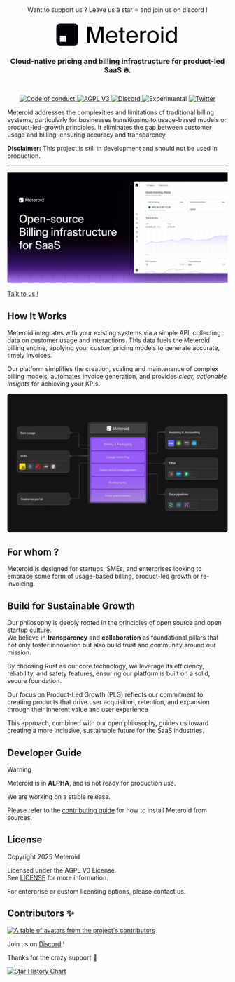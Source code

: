 <br/>

<div align="center">
  Want to support us ? Leave us a star ⭐ and join us on discord !
</div>

<br/>

<div align="center">
  <a href="https://www.meteroid.com?utm_source=github" target="_blank">
  <picture>
    <source media="(prefers-color-scheme: dark)" srcset="assets/meteroid-logo-wordmark--dark.svg">
    <img alt="Meteroid Logo" src="assets/meteroid-logo-wordmark--light.svg" width="280"/>
  </picture>
  </a>
</div>


<h3 align="center">
  Cloud-native pricing and billing infrastructure for product-led SaaS 🔥.
</h3>

<br/>

<p align="center">
  <a href="CODE_OF_CONDUCT.md">
    <img src="https://img.shields.io/badge/Contributor%20Covenant-2.0-4baaaa.svg" alt="Code of conduct">
  </a>
  <a href="LICENSE">
    <img src="https://img.shields.io/badge/license-AGPL%20V3-blue" alt="AGPL V3">
  </a>
  <a href="https://go.meteroid.com/discord?utm_source=github">
    <img src="https://img.shields.io/discord/1202199422910595155?logo=Discord&logoColor=%23FFFFFF&style=plastic" alt="Discord">
  </a>
   <img src="https://img.shields.io/badge/status-experimental-red" alt="Experimental">
    <a href="https://twitter.com/meteroidhq">
    <img alt="Twitter" src="https://img.shields.io/twitter/url.svg?label=meteroidhq&style=social&url=https%3A%2F%2Ftwitter.com%2Fmeteroidhq" />
  </a>
</p>


<div>
<span>

Meteroid addresses the complexities and limitations of traditional billing systems, particularly for businesses
transitioning to usage-based models or product-led-growth principles.
It eliminates the gap between customer usage and billing, ensuring accuracy and transparency.


</span>
</div>

**Disclaimer:** This project is still in development and should not be used in production.


---




<p align="center">
  <img src="assets/meteroid-banner.png" alt="Meteroid Billing Infrastructure Banner" width="640" >
</p>

<a href="https://meteroid.com/talk-to-us">
  Talk to us !
</a>
<br/>

## How It Works

Meteroid integrates with your existing systems via a simple API, collecting data on customer usage and interactions.
This data fuels the Meteroid billing engine, applying your custom pricing models to generate accurate, timely invoices.

Our platform simplifies the creation, scaling and maintenance of complex billing models, automates invoice generation,
and provides *clear, actionable insights* for achieving your KPIs.


<p align="center">
<img
src="assets/meteroid-schema-4.webp"
alt="Meteroid Schema"
width="640"
/>
</p>

## For whom ?

Meteroid is designed for startups, SMEs, and enterprises looking to embrace some form of usage-based billing,
product-led growth or re-invoicing.

## Build for Sustainable Growth

Our philosophy is deeply rooted in the principles of open source and open startup culture. <br/>
We believe in **transparency** and **collaboration** as foundational pillars that not only foster innovation but also
build trust and community around our mission.

By choosing Rust as our core technology, we leverage its efficiency, reliability, and safety features, ensuring our
platform is built on a solid, secure foundation.

Our focus on Product-Led Growth (PLG) reflects our commitment to creating products that drive user acquisition,
retention, and expansion through their inherent value and user experience

This approach, combined with our open philosophy, guides us toward creating a more inclusive, sustainable future for the
SaaS industries.

## Developer Guide

> [!WARNING]
>
> Meteroid is in **ALPHA**, and is not ready for production use.
>
> We are working on a stable release.


Please refer to the [contributing guide](CONTRIBUTING.md) for how to install Meteroid from sources.

## License

Copyright 2025 Meteroid

Licensed under the AGPL V3 License. <br/> See [LICENSE](LICENSE) for more information.

For enterprise or custom licensing options, please contact us.

## Contributors ✨

<a href="https://github.com/meteroid-oss/meteroid/graphs/contributors">
  <p align="left">
    <img width="220" src="https://contrib.rocks/image?repo=meteroid-oss/meteroid" alt="A table of avatars from the project's contributors" />
  </p>
</a>

Join us on <a href="https://go.meteroid.com/discord?utm_source=github">Discord</a> !

Thanks for the crazy support 💖

[![Star History Chart](https://api.star-history.com/svg?repos=meteroid-oss/meteroid&type=Date)](https://star-history.com/#meteroid-oss/meteroid&Date)
